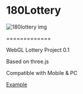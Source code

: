 # 180Lottery 

![180lottery img](http://watertian.github.io/180lottery/180lottery.jpg)

=============

WebGL Lottery Project 0.1

Based on three.js

Compatible with Mobile & PC

[Example](http://watertian.github.io/180lottery/) 
